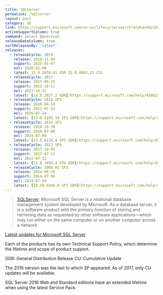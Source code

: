 ```yaml
---
title: SQLServer
permalink: /sqlserver
layout: post
category: db
link: https://support.microsoft.com/en-us/lifecycle/search?alpha=SQL%20Server
activeSupportColumn: true
command: select @@version
releaseDateColumn: true
sortReleasesBy: 'latest'
releases:
  - releaseCycle: 2019
    release: 2019-11-04
    support: 2025-01-07
    eol: 2030-01-08
    latest: 15.0.2070.41 GDR 15.0.4003.23 CU1
  - releaseCycle: 2017
    release: 2017-09-29
    support: 2022-10-11
    eol: 2027-10-12
    latest: [14.0.2027.2 GDR](https://support.microsoft.com/help/4505224) [14.0.3281.6 CU19](https://support.microsoft.com/help/4535007)
  - releaseCycle: 2016 SP2
    release: 2018-04-24
    support: 2021-07-13
    eol: 2026-07-14
    latest: [13.0.5102.14 SP2 GDR](https://support.microsoft.com/help/4532097) [13.0.5622.0 SP2 CU11](https://support.microsoft.com/help/4535706)
  - releaseCycle: 2014 SP3
    release: 2018-10-30
    support: 2019-07-09
    eol: 2024-07-09
    latest: [12.0.6118.4 SP3 GDR](https://support.microsoft.com/help/4532095) [12.0.6372.1 SP3 CU4](https://support.microsoft.com/help/4535288)
  - releaseCycle: 2012 SP4
    release: 2017-10-05
    support: 2017-07-11
    eol: 2022-07-12
    latest: [11.0.7493.4 SP4 GDR](https://support.microsoft.com/help/4532098)
  - releaseCycle: 2008 R2 SP3
    release: 2014-09-26
    support: 2014-07-08
    eol: 2019-07-09
    latest: [10.50.6560.0 SP3 GDR](https://support.microsoft.com/help/4057113)
---
```


>[SQLServer](https://www.microsoft.com/en-us/sql-server/): Microsoft SQL Server is a relational database management system developed by Microsoft. As a database server, it is a software product with the primary function of storing and retrieving data as requested by other software applications—which may run either on the same computer or on another computer across a network

[Latest updates for Microsoft SQL Server](https://docs.microsoft.com/en-us/sql/database-engine/install-windows/latest-updates-for-microsoft-sql-server)

Each of the products has its own Technical Support Policy, which determine the lifetime and scope of product support.

GDR: General Distribution Release
CU: Cumulative Update

The 2016 version was the last to which SP appeared. As of 2017, only CU updates will be available.

SQL Server 2016 Web and Standard editions have an extended lifetime when using the latest Service Pack.
